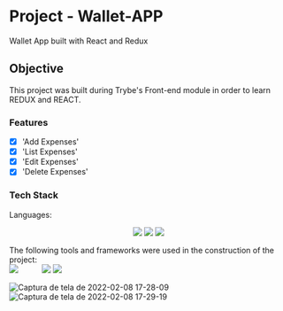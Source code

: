 # Project - Wallet-APP
Wallet App built with React and Redux

## Objective
<p>
  This project was built during Trybe's Front-end module in order to learn REDUX and REACT.
</p>

### Features
- [x] 'Add Expenses'<br>
- [x] 'List Expenses'<br>
- [x] 'Edit Expenses'<br>
- [x] 'Delete Expenses'<br>

### Tech Stack
Languages:<br>
<p align="center">
    <img src="https://img.shields.io/badge/html5%20-%23E34F26.svg?&style=for-the-badge&logo=html5&logoColor=white"/>
    <img src="https://img.shields.io/badge/css3%20-%231572B6.svg?&style=for-the-badge&logo=css3&logoColor=white"/>
    <img src="https://img.shields.io/badge/javascript%20-%23323330.svg?&style=for-the-badge&logo=javascript&logoColor=%23F7DF1E"/>
</p>


The following tools and frameworks were used in the construction of the project:<br>
    <img src="https://img.shields.io/badge/react%20-%23323330.svg?&style=for-the-badge&logo=react&logoColor=%23F7DF1E"/>
    <img width="35"/>
    <img src="https://img.shields.io/badge/react_router%20-%2320232a.svg?&style=for-the-badge&logo=react&logoColor=%2361DAFB"/>
    <img src ="https://img.shields.io/badge/Redux-593D88?style=for-the-badge&logo=redux&logoColor=white"/>
    
  
![Captura de tela de 2022-02-08 17-28-09](https://user-images.githubusercontent.com/87549369/153070613-56654741-d370-4086-b7ab-f01aa15cd796.png)
![Captura de tela de 2022-02-08 17-29-19](https://user-images.githubusercontent.com/87549369/153070618-440d95ef-cfab-4691-894d-769d049206a0.png)
